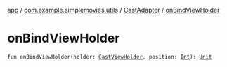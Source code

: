 [app](../../index.md) / [com.example.simplemovies.utils](../index.md) / [CastAdapter](index.md) / [onBindViewHolder](./on-bind-view-holder.md)

# onBindViewHolder

`fun onBindViewHolder(holder: `[`CastViewHolder`](-cast-view-holder/index.md)`, position: `[`Int`](https://kotlinlang.org/api/latest/jvm/stdlib/kotlin/-int/index.html)`): `[`Unit`](https://kotlinlang.org/api/latest/jvm/stdlib/kotlin/-unit/index.html)